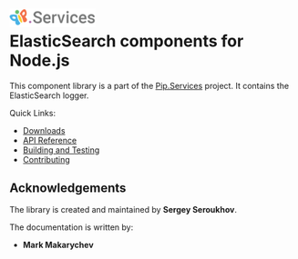 # <img src="https://github.com/pip-services/pip-services/raw/master/design/Logo.png" alt="Pip.Services Logo" style="max-width:30%"> <br/> ElasticSearch components for Node.js

This component library is a part of the [Pip.Services](https://github.com/pip-services/pip-services) project.
It contains the ElasticSearch logger.

Quick Links:

* [Downloads](https://github.com/pip-services-node/pip-services-elasticsearch-node/blob/master/doc/Downloads.md)
* [API Reference](https://pip-services3-node.github.io/pip-services3-elasticsearch-node/globals.html)
* [Building and Testing](https://github.com/pip-services-node/pip-services-elasticsearch-node/blob/master/doc/Development.md)
* [Contributing](https://github.com/pip-services-node/pip-services-elasticsearch-node/blob/master/doc/Development.md/#contrib)

## Acknowledgements

The library is created and maintained by **Sergey Seroukhov**.

The documentation is written by:
- **Mark Makarychev**